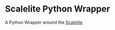 # Scalelite Python Wrapper

A Python Wrapper around the [Scalelite](https://github.com/blindsidenetworks/scalelite)